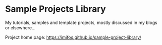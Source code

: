 Sample Projects Library
=======================

My tutorials, samples and template projects, mostly discussed in my blogs or elsewhere...

Project home page: https://imifos.github.io/sample-project-library/
